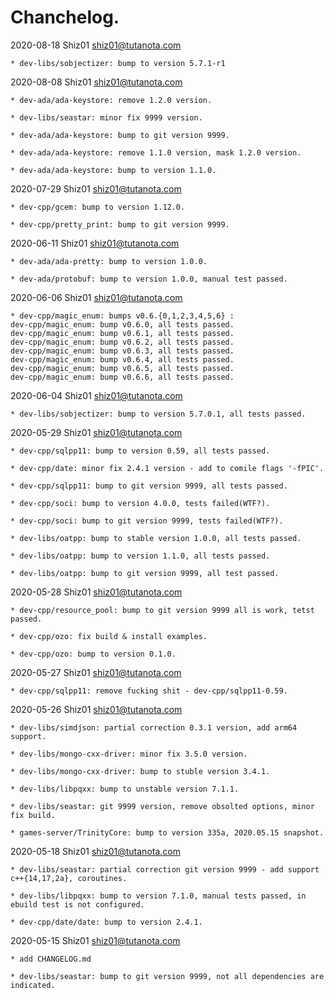 # Chanchelog.  


2020-08-18	Shiz01 <shiz01@tutanota.com>  

	* dev-libs/sobjectizer: bump to version 5.7.1-r1  

2020-08-08	Shiz01 <shiz01@tutanota.com>  

	* dev-ada/ada-keystore: remove 1.2.0 version.  

	* dev-libs/seastar: minor fix 9999 version.  

	* dev-ada/ada-keystore: bump to git version 9999.  

	* dev-ada/ada-keystore: remove 1.1.0 version, mask 1.2.0 version.  

	* dev-ada/ada-keystore: bump to version 1.1.0.  


2020-07-29	Shiz01 <shiz01@tutanota.com>  

	* dev-cpp/gcem: bump to version 1.12.0.  

	* dev-cpp/pretty_print: bump to git version 9999.  


2020-06-11	Shiz01 <shiz01@tutanota.com>  

	* dev-ada/ada-pretty: bump to version 1.0.0.  

	* dev-ada/protobuf: bump to version 1.0.0, manual test passed.  


2020-06-06	Shiz01 <shiz01@tutanota.com>  

	* dev-cpp/magic_enum: bumps v0.6.{0,1,2,3,4,5,6} :  
	dev-cpp/magic_enum: bump v0.6.0, all tests passed.  
	dev-cpp/magic_enum: bump v0.6.1, all tests passed.  
	dev-cpp/magic_enum: bump v0.6.2, all tests passed.  
	dev-cpp/magic_enum: bump v0.6.3, all tests passed.  
	dev-cpp/magic_enum: bump v0.6.4, all tests passed.  
	dev-cpp/magic_enum: bump v0.6.5, all tests passed.  
	dev-cpp/magic_enum: bump v0.6.6, all tests passed.  


2020-06-04	Shiz01 <shiz01@tutanota.com>  

	* dev-libs/sobjectizer: bump to version 5.7.0.1, all tests passed.  


2020-05-29	Shiz01 <shiz01@tutanota.com>  

	* dev-cpp/sqlpp11: bump to version 0.59, all tests passed.   

	* dev-cpp/date: minor fix 2.4.1 version - add to comile flags '-fPIC'.   

	* dev-cpp/sqlpp11: bump to git version 9999, all tests passed.  

	* dev-cpp/soci: bump to version 4.0.0, tests failed(WTF?).  

	* dev-cpp/soci: bump to git version 9999, tests failed(WTF?).  

	* dev-libs/oatpp: bump to stable version 1.0.0, all tests passed.  

	* dev-libs/oatpp: bump to version 1.1.0, all tests passed.  

	* dev-libs/oatpp: bump to git version 9999, all test passed.  


2020-05-28	Shiz01	<shiz01@tutanota.com>  

	* dev-cpp/resource_pool: bump to git version 9999 all is work, tetst passed.  

	* dev-cpp/ozo: fix build & install examples.  

	* dev-cpp/ozo: bump to version 0.1.0.  


2020-05-27	Shiz01	<shiz01@tutanota.com>  

	* dev-cpp/sqlpp11: remove fucking shit - dev-cpp/sqlpp11-0.59.  


2020-05-26	Shiz01  <shiz01@tutanota.com>  
	
	* dev-libs/simdjson: partial correction 0.3.1 version, add arm64 support.  

	* dev-libs/mongo-cxx-driver: minor fix 3.5.0 version.   

	* dev-libs/mongo-cxx-driver: bump to stuble version 3.4.1.  

	* dev-libs/libpqxx: bump to unstable version 7.1.1.  

	* dev-libs/seastar: git 9999 version, remove obsolted options, minor fix build.  

	* games-server/TrinityCore: bump to version 335a, 2020.05.15 snapshot.  

2020-05-18	Shiz01	<shiz01@tutanota.com>  

	* dev-libs/seastar: partial correction git version 9999 - add support c++{14,17,2a}, coroutines.  

	* dev-libs/libpqxx: bump to version 7.1.0, manual tests passed, in ebuild test is not configured.  

	* dev-cpp/date/date: bump to version 2.4.1.  


2020-05-15	Shiz01	<shiz01@tutanota.com>  
	
	* add CHANGELOG.md 

	* dev-libs/seastar: bump to git version 9999, not all dependencies are indicated.  


